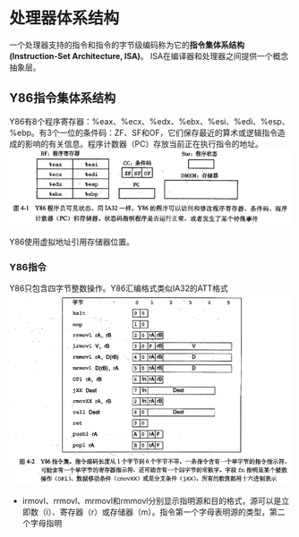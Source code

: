 # 处理器体系结构
一个处理器支持的指令和指令的字节级编码称为它的**指令集体系结构(Instruction-Set Architecture, ISA)**。 ISA在编译器和处理器之间提供一个概念抽象层。

## Y86指令集体系结构
Y86有8个程序寄存器：%eax、%ecx、%edx、%ebx、%esi、%edi、%esp、%ebp。有3个一位的条件码：ZF、SF和OF，它们保存最近的算术或逻辑指令造成的影响的有关信息。程序计数器（PC）存放当前正在执行指令的地址。  
![](Images/Chap4/4-1.png)

Y86使用虚拟地址引用存储器位置。

### Y86指令
Y86只包含四字节整数操作。Y86汇编格式类似IA32的ATT格式    
![](Images/Chap4/4-2.png)      


- irmovl、rrmovl、mrmovl和rmmovl分别显示指明源和目的格式，源可以是立即数（i）、寄存器（r）或存储器（m）。指令第一个字母表明源的类型，第二个字母指明